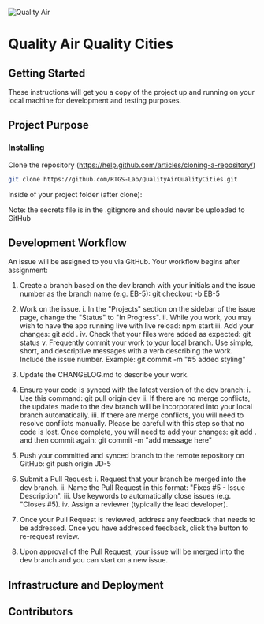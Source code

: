![Quality Air](https://user-images.githubusercontent.com/97995925/218174589-70892d79-2141-4d5e-8448-08ce3d14d322.png)

# Quality Air Quality Cities

## Getting Started
These instructions will get you a copy of the project up and running on your local machine for development and testing purposes. 

## Project Purpose

### Installing

Clone the repository (https://help.github.com/articles/cloning-a-repository/)

```bash
git clone https://github.com/RTGS-Lab/QualityAirQualityCities.git
```
Inside of your project folder (after clone):

Note: the secrets file is in the .gitignore and should never be uploaded to GitHub

## Development Workflow
An issue will be assigned to you via GitHub. Your workflow begins after assignment:
1.	Create a branch based on the dev branch with your initials and the issue number as the branch name (e.g. EB-5): git checkout -b EB-5

2.	Work on the issue.
i.	In the "Projects" section on the sidebar of the issue page, change the "Status" to "In Progress".
ii.	While you work, you may wish to have the app running live with live reload: npm start
iii.	Add your changes: git add .
iv.	Check that your files were added as expected: git status
v.	Frequently commit your work to your local branch. Use simple, short, and descriptive messages with a verb describing the work. Include the issue number. Example: git commit -m "#5 added styling"
3.	Update the CHANGELOG.md to describe your work.
4.	Ensure your code is synced with the latest version of the dev branch:
i.	Use this command: git pull origin dev
ii.	If there are no merge conflicts, the updates made to the dev branch will be incorporated into your local branch automatically.
iii.	If there are merge conflicts, you will need to resolve conflicts manually. Please be careful with this step so that no code is lost. Once complete, you will need to add your changes: git add . and then commit again: git commit -m "add message here"
5.	Push your committed and synced branch to the remote repository on GitHub: git push origin JD-5
6.	Submit a Pull Request:
i.	Request that your branch be merged into the dev branch.
ii.	Name the Pull Request in this format: "Fixes #5 - Issue Description".
iii.	Use keywords to automatically close issues (e.g. "Closes #5).
iv.	Assign a reviewer (typically the lead developer).
7.	Once your Pull Request is reviewed, address any feedback that needs to be addressed. Once you have addressed feedback, click the button to re-request review.
8.	Upon approval of the Pull Request, your issue will be merged into the dev branch and you can start on a new issue.




## Infrastructure and Deployment

## Contributors

